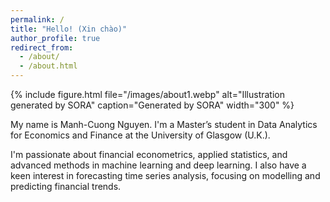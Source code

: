 ```yaml
---
permalink: /
title: "Hello! (Xin chào)"
author_profile: true
redirect_from: 
  - /about/
  - /about.html
---
```

{% include figure.html
   file="/images/about1.webp"
   alt="Illustration generated by SORA"
   caption="Generated by SORA"
   width="300"
%}

My name is Manh-Cuong Nguyen. I'm a Master’s student in Data Analytics for Economics and Finance at the University of Glasgow (U.K.). 

I'm passionate about financial econometrics, applied statistics, and advanced methods in machine learning and deep learning. I also have a keen interest in forecasting time series analysis, focusing on modelling and predicting financial trends.


